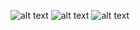 ![alt text](img/raze_screenshot_1.png "Click for a bigger image")
![alt text](img/raze_screenshot_2.png "Click for a bigger image")
![alt text](img/raze_screenshot_3.png "Click for a bigger image")
